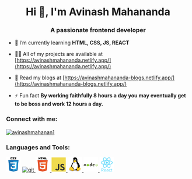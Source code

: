<h1 align="center">Hi 👋, I'm Avinash Mahananda</h1>
<h3 align="center">A passionate frontend developer</h3>

- 🌱 I’m currently learning **HTML, CSS, JS, REACT**

- 👨‍💻 All of my projects are available at [https://avinashmahananda.netlify.app/](https://avinashmahananda.netlify.app/)

- 📝 Read my blogs at [https://avinashmahananda-blogs.netlify.app/](https://avinashmahananda-blogs.netlify.app/)

- ⚡ Fun fact **By working faithfully 8 hours a day you may eventually get to be boss and work 12 hours a day.**

<h3 align="left">Connect with me:</h3>
<p align="left">
<a href="https://twitter.com/avinashmahanan1" target="blank"><img align="center" src="https://raw.githubusercontent.com/rahuldkjain/github-profile-readme-generator/master/src/images/icons/Social/twitter.svg" alt="avinashmahanan1" height="30" width="40" /></a>
</p>

<h3 align="left">Languages and Tools:</h3>
<p align="left"> <img src="https://raw.githubusercontent.com/devicons/devicon/master/icons/css3/css3-original-wordmark.svg" alt="css3" width="40" height="40"/> </a> <a href="https://git-scm.com/" target="_blank"> <img src="https://www.vectorlogo.zone/logos/git-scm/git-scm-icon.svg" alt="git" width="40" height="40"/> </a> <a href="https://www.w3.org/html/" target="_blank"> <img src="https://raw.githubusercontent.com/devicons/devicon/master/icons/html5/html5-original-wordmark.svg" alt="html5" width="40" height="40"/> </a> <a href="https://developer.mozilla.org/en-US/docs/Web/JavaScript" target="_blank"> <img src="https://raw.githubusercontent.com/devicons/devicon/master/icons/javascript/javascript-original.svg" alt="javascript" width="40" height="40"/> </a> <a href="https://www.linux.org/" target="_blank"> <img src="https://raw.githubusercontent.com/devicons/devicon/master/icons/linux/linux-original.svg" alt="linux" width="40" height="40"/> </a> <a href="https://nodejs.org" target="_blank"> <img src="https://raw.githubusercontent.com/devicons/devicon/master/icons/nodejs/nodejs-original-wordmark.svg" alt="nodejs" width="40" height="40"/> <a href="https://reactjs.org/" target="_blank"> <img src="https://raw.githubusercontent.com/devicons/devicon/master/icons/react/react-original-wordmark.svg" alt="react" width="40" height="40"/> </a> </p>
